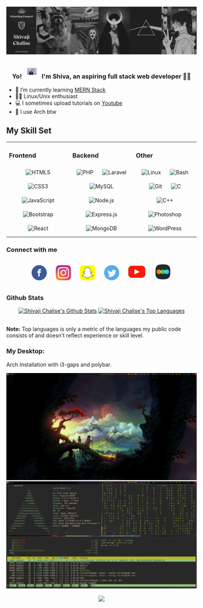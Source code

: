![Banner](https://raw.githubusercontent.com/shivajichalise/shivajichalise/main/images/banner.png)

### <div align="center">Yo! <img src="https://raw.githubusercontent.com/shivajichalise/shivajichalise/main/images/rickastley.gif" style="margin: 10px" width="25px" /> I'm Shiva, an aspiring full stack web developer 👨‍💻 </div>

- 🔭 I’m currently learning [MERN Stack](https://www.mongodb.com/mern-stack)
- 👨‍💻 Linux/Unix enthusiast
- 💻 I sometimes upload tutorials on [Youtube](https://www.youtube.com/channel/UCqE0hGR31rln3XShQa6NGFA?sub_confirmation=1)
- 🐧 I use Arch btw

## My Skill Set

<table><tr><td valign="top" width="33%">

### Frontend

<div align="center">  
<img style="margin: 10px" src="https://profilinator.rishav.dev/skills-assets/html5-original-wordmark.svg" alt="HTML5" height="50" />  
<img style="margin: 10px" src="https://profilinator.rishav.dev/skills-assets/css3-original-wordmark.svg" alt="CSS3" height="50" />  
<img style="margin: 10px" src="https://profilinator.rishav.dev/skills-assets/javascript-original.svg" alt="JavaScript" height="50" />  
<img style="margin: 10px" src="https://profilinator.rishav.dev/skills-assets/bootstrap-plain.svg" alt="Bootstrap" height="50" />  
<img style="margin: 10px" src="https://profilinator.rishav.dev/skills-assets/react-original-wordmark.svg" alt="React" height="50" />  
</div>

</td><td valign="top" width="33%">

### Backend

<div align="center">  
<img style="margin: 10px" src="https://profilinator.rishav.dev/skills-assets/php-original.svg" alt="PHP" height="50" />  
<img style="margin: 10px" src="https://profilinator.rishav.dev/skills-assets/laravel-plain-wordmark.svg" alt="Laravel" height="50" />  
<img style="margin: 10px" src="https://profilinator.rishav.dev/skills-assets/mysql-original-wordmark.svg" alt="MySQL" height="50" />  
<img style="margin: 10px" src="https://profilinator.rishav.dev/skills-assets/nodejs-original-wordmark.svg" alt="Node.js" height="50" />  
<img style="margin: 10px" src="https://profilinator.rishav.dev/skills-assets/express-original-wordmark.svg" alt="Express.js" height="50" />  
<img style="margin: 10px" src="https://profilinator.rishav.dev/skills-assets/mongodb-original-wordmark.svg" alt="MongoDB" height="50" />  
</div>

</td><td valign="top" width="33%">

### Other

<div align="center">  
<img style="margin: 10px" src="https://profilinator.rishav.dev/skills-assets/linux-original.svg" alt="Linux" height="50" />  
<img style="margin: 10px" src="https://profilinator.rishav.dev/skills-assets/gnu_bash-icon.svg" alt="Bash" height="50" />  
<img style="margin: 10px" src="https://profilinator.rishav.dev/skills-assets/git-scm-icon.svg" alt="Git" height="50" />  
<img style="margin: 10px" src="https://profilinator.rishav.dev/skills-assets/c-original.svg" alt="C" height="50" />  
<img style="margin: 10px" src="https://profilinator.rishav.dev/skills-assets/cplusplus-original.svg" alt="C++" height="50" />  
<img style="margin: 10px" src="https://profilinator.rishav.dev/skills-assets/photoshop-plain.svg" alt="Photoshop" height="50" />  
<img style="margin: 10px" src="https://profilinator.rishav.dev/skills-assets/wordpress.png" alt="WordPress" height="50" />  
</div>

</td></tr></table>

### Connect with me

<div align="center">
<a href="https://facebook.com/theshivajichalise" target="_blank"><img alt="facebook" width="40px" src="https://raw.githubusercontent.com/shivajichalise/shivajichalise/d4cfd185ef504231c5ccfc03b5474edb4e60d237/images/fb.svg" style="margin: 10px" /></a>
<a href="https://instagram.com/shivajichalise" target="_blank"><img  alt="instagram" width="40px" src="https://raw.githubusercontent.com/shivajichalise/shivajichalise/d4cfd185ef504231c5ccfc03b5474edb4e60d237/images/instagram.svg" style="margin: 10px"/></a>
<a href="https://snapchat.com/add/literallyshiv" target="_blank"><img alt="snapchat" width="40px" src="https://raw.githubusercontent.com/shivajichalise/shivajichalise/d4cfd185ef504231c5ccfc03b5474edb4e60d237/images/sc.svg" style="margin: 10px"/></a>
<a href="https://twitter.com/alphaxjr" target="_blank"><img alt="twitter" width="40px" src="https://raw.githubusercontent.com/shivajichalise/shivajichalise/d4cfd185ef504231c5ccfc03b5474edb4e60d237/images/twitter.svg" style="margin: 10px"/></a>
<a href="https://www.youtube.com/channel/UCqE0hGR31rln3XShQa6NGFA?sub_confirmation=1" target="_blank"><img alt="youtube" width="45px" src="https://raw.githubusercontent.com/shivajichalise/shivajichalise/d4cfd185ef504231c5ccfc03b5474edb4e60d237/images/ytb.svg" style="margin: 10px"/></a>
<a href="https://letterboxd.com/shivajichalise/" target="_blank"><img alt="letterboxd" width="45px" src="https://raw.githubusercontent.com/shivajichalise/shivajichalise/main/images/letterboxd.png" style="margin: 10px"/></a>
</div>

### Github Stats

<p align="center">
<a href="https://github.com/SubhamRaoniar28/github-readme-stats"><img height="180em" alt="Shivaji Chalise's Github Stats" src="https://github-readme-stats.vercel.app/api?username=shivajichalise&show_icons=true&count_private=true&theme=react&hide_border=true&bg_color=0D1117" /></a>
<a href="https://github.com/SubhamRaoniar28/github-readme-stats"><img height="180em" alt="Shivaji Chalise's Top Languages" src="https://github-readme-stats.vercel.app/api/top-langs/?username=shivajichalise&langs_count=8&count_private=true&layout=compact&theme=react&hide_border=true&bg_color=0D1117" /></a>
</p>
<br/>
<b>Note:</b> Top languages is only a metric of the languages my public code consists of and doesn't reflect experience or skill level.

### My Desktop:

Arch Installation with i3-gaps and polybar.

![Desktop](https://raw.githubusercontent.com/shivajichalise/shivajichalise/main/images/mydesktop/desktop1.png)
![Neofetch, Htop & Cmatrix](https://raw.githubusercontent.com/shivajichalise/shivajichalise/main/images/mydesktop/desktop2.png)

<div align="center">
<img src="https://komarev.com/ghpvc/?username=shivajichalise&&style=flat" align="center" />
</div>
